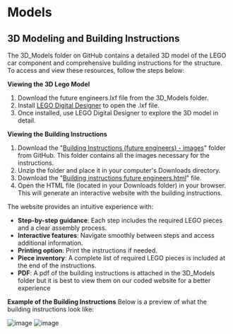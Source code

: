 Models
====

## **3D Modeling and Building Instructions**

The 3D_Models folder on GitHub contains a detailed 3D model of the LEGO car component and comprehensive building instructions for the structure. To access and view these resources, follow the steps below:

**Viewing the 3D Lego Model**
1. Download the future engineers.lxf file from the 3D_Models folder.
2. Install [LEGO Digital Designer](https://lego-digital-designer.en.softonic.com) to open the .lxf file.
3. Once installed, use LEGO Digital Designer to explore the 3D model in detail.

**Viewing the Building Instructions**
1. Download the "[Building Instructions (future engineers) - images]([https://github.com/Utcassyxz/USA-Future-Engineers---DriverUS/tree/6705479aac21a45352c4c9ca180b98edff35af7b/models/3D_Models](https://github.com/Utcassyxz/USA-Future-Engineers---DriverUS/tree/6705479aac21a45352c4c9ca180b98edff35af7b/models/3D_Models/Building%20Instructions%20%5Bfuture%20engineers%5D-images))"
folder from GitHub. This folder contains all the images necessary for the instructions.
3. Unzip the folder and place it in your computer's Downloads directory.
4. Download the "[Building instructions future engineers.html](url)" file.
5. Open the HTML file (located in your Downloads folder) in your browser. This will generate an interactive website with the building instructions.

The website provides an intuitive experience with:
* **Step-by-step guidance**: Each step includes the required LEGO pieces and a clear assembly process.
* **Interactive features**: Navigate smoothly between steps and access additional information.
* **Printing option**: Print the instructions if needed.
* **Piece inventory**: A complete list of required LEGO pieces is included at the end of the instructions.
* **PDF**: A pdf of the building instructions is attached in the 3D_Models folder but it is best to view them on our coded website for a better experience

**Example of the Building Instructions**
Below is a preview of what the building instructions look like:

![image](https://github.com/user-attachments/assets/1e95580e-09df-48d0-af11-3490c31e4ff2)
![image](https://github.com/user-attachments/assets/ad7da521-c056-4c35-b275-1ee08d056579)

